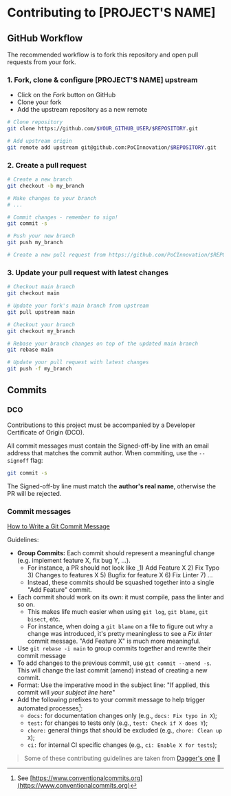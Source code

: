# Contributing to [PROJECT'S NAME]

## GitHub Workflow

The recommended workflow is to fork this repository and open pull requests from your fork.

### 1. Fork, clone & configure [PROJECT'S NAME] upstream

- Click on the _Fork_ button on GitHub
- Clone your fork
- Add the upstream repository as a new remote

```sh
# Clone repository
git clone https://github.com/$YOUR_GITHUB_USER/$REPOSITORY.git

# Add upstream origin
git remote add upstream git@github.com:PoCInnovation/$REPOSITORY.git
```

### 2. Create a pull request

```sh
# Create a new branch
git checkout -b my_branch

# Make changes to your branch
# ...

# Commit changes - remember to sign!
git commit -s

# Push your new branch
git push my_branch

# Create a new pull request from https://github.com/PoCInnovation/$REPOSITORY
```

### 3. Update your pull request with latest changes

```sh
# Checkout main branch
git checkout main

# Update your fork's main branch from upstream
git pull upstream main

# Checkout your branch
git checkout my_branch

# Rebase your branch changes on top of the updated main branch
git rebase main

# Update your pull request with latest changes
git push -f my_branch
```

## Commits

### DCO

Contributions to this project must be accompanied by a Developer Certificate of
Origin (DCO).

All commit messages must contain the Signed-off-by line with an email address that matches the commit author. When commiting, use the `--signoff` flag:

```sh
git commit -s
```

The Signed-off-by line must match the **author's real name**, otherwise the PR will be rejected.

### Commit messages

[How to Write a Git Commit Message](https://chris.beams.io/posts/git-commit/)

Guidelines:

- **Group Commits:** Each commit should represent a meaningful change (e.g. implement feature X, fix bug Y, ...).
  - For instance, a PR should not look like _1) Add Feature X 2) Fix Typo 3) Changes to features X 5) Bugfix for feature X 6) Fix Linter 7) ...
  - Instead, these commits should be squashed together into a single "Add Feature" commit.
- Each commit should work on its own: it must compile, pass the linter and so on.
  - This makes life much easier when using `git log`, `git blame`, `git bisect`, etc.
  - For instance, when doing a `git blame` on a file to figure out why a change
  was introduced, it's pretty meaningless to see a _Fix linter_ commit message.
  "Add Feature X" is much more meaningful.
- Use `git rebase -i main` to group commits together and rewrite their commit message
- To add changes to the previous commit, use `git commit --amend -s`. This will
  change the last commit (amend) instead of creating a new commit.
- Format: Use the imperative mood in the subject line: "If applied, this commit
  will _your subject line here_"
- Add the following prefixes to your commit message to help trigger automated processes[^1]:
  - `docs:` for documentation changes only (e.g., `docs: Fix typo in X`);
  - `test:` for changes to tests only (e.g., `test: Check if X does Y`);
  - `chore:` general things that should be excluded (e.g., `chore: Clean up X`);
  - `ci:` for internal CI specific changes (e.g., `ci: Enable X for tests`);

[^1]: See [https://www.conventionalcommits.org](https://www.conventionalcommits.org)

> Some of these contributing guidelines are taken from [Dagger's one](https://github.com/dagger/.github/blob/main/CONTRIBUTING.md#user-content-fn-1-cabc0a654fbe5140b6e7b427c8bc1a88) :pray:
